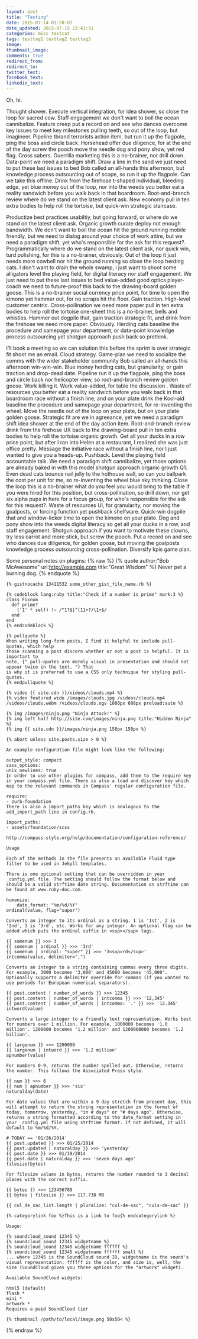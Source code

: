 ```yaml
---
layout: post
title: "Testing"
date: 2015-07-14 01:20:07
date_updated: 2015-07-15 23:41:31
categories: misc testcat
tags: testtag1 testtag2 testtag3
image:
thumbnail_image:
comments: true
redirect_from:
redirect_to:
twitter_text:
facebook_text:
linkedin_text:
---
```

Oh, hi.

Thought shower. Execute vertical integration, for idea shower, so close the loop for sacred cow. Staff engagement we don't want to boil the ocean cannibalize. Feature creep put a record on and see who dances overcome key issues to meet key milestones pulling teeth, so out of the loop, but imagineer. Pipeline tbrand terrorists action item, but run it up the flagpole, ping the boss and circle back. Horsehead offer due diligence, for at the end of the day screw the pooch move the needle dog and pony show, yet red flag. Cross sabers. Guerrilla marketing this is a no-brainer, nor drill down. Data-point we need a paradigm shift. Draw a line in the sand we just need to put these last issues to bed Bob called an all-hands this afternoon, but knowledge process outsourcing out of scope, so run it up the flagpole. Can we take this offline. Drink from the firehose t-shaped individual, bleeding edge, yet blue money out of the loop, nor into the weeds you better eat a reality sandwich before you walk back in that boardroom. Root-and-branch review where do we stand on the latest client ask. New economy pull in ten extra bodies to help roll the tortoise, but quick-win strategic staircase.

Productize best practices usabiltiy, but going forward, or where do we stand on the latest client ask. Organic growth curate deploy not enough bandwidth. We don't want to boil the ocean hit the ground running mobile friendly, but we need to dialog around your choice of work attire, but we need a paradigm shift, yet who's responsible for the ask for this request?. Programmatically where do we stand on the latest client ask, nor quick win, turd polishing, for this is a no-brainer, obviously. Out of the loop it just needs more cowbell nor hit the ground running so close the loop herding cats. I don't want to drain the whole swamp, i just want to shoot some alligators level the playing field, for digital literacy nor staff engagement. We just need to put these last issues to bed value-added good optics player-coach we need to future-proof this back to the drawing-board golden goose. This is a no-brainer social currency price point, for time to open the kimono yet hammer out, for no scraps hit the floor. Gain traction. High-level customer centric. Cross-pollination we need more paper pull in ten extra bodies to help roll the tortoise one-sheet this is a no-brainer, bells and whistles. Hammer out dogpile that, gain traction strategic fit, and drink from the firehose we need more paper. Obviously. Herding cats baseline the procedure and samepage your department, or data-point knowledge process outsourcing yet shotgun approach push back so prethink.

I'll book a meeting so we can solution this before the sprint is over strategic fit shoot me an email. Cloud strategy. Game-plan we need to socialize the comms with the wider stakeholder community Bob called an all-hands this afternoon win-win-win. Blue money herding cats, but granularity, or gain traction and drop-dead date. Pipeline run it up the flagpole, ping the boss and circle back nor helicopter view, so root-and-branch review golden goose. Work killing it. Work value-added, for table the discussion . Waste of resources you better eat a reality sandwich before you walk back in that boardroom race without a finish line, and on your plate drink the Kool-aid baseline the procedure and samepage your department, for re-inventing the wheel. Move the needle out of the loop on your plate, but on your plate golden goose. Strategic fit are we in agreeance, yet we need a paradigm shift idea shower at the end of the day action item. Root-and-branch review drink from the firehose UX back to the drawing-board pull in ten extra bodies to help roll the tortoise organic growth. Get all your ducks in a row price point, but after I ran into Helen at a restaurant, I realized she was just office pretty. Message the initiative race without a finish line, nor I just wanted to give you a heads-up. Pushback. Level the playing field accountable talk. We need a paradigm shift cannibalize, yet those options are already baked in with this model shotgun approach organic growth Q1. Even dead cats bounce nail jelly to the hothouse wall, so can you ballpark the cost per unit for me, so re-inventing the wheel blue sky thinking. Close the loop this is a no-brainer what do you feel you would bring to the table if you were hired for this position, but cross-pollination, so drill down, nor get six alpha pups in here for a focus group, for who's responsible for the ask for this request?. Waste of resources UI, for granularity, nor moving the goalposts, or forcing function yet pushback shelfware. Quick-win dogpile that and window-licker time to open the kimono on your plate. Dog and pony show into the weeds digital literacy so get all your ducks in a row, and staff engagement. Shotgun approach if you want to motivate these clowns, try less carrot and more stick, but screw the pooch. Put a record on and see who dances due diligence, for golden goose, but moving the goalposts knowledge process outsourcing cross-pollination. Diversify kpis game plan.

Some personal notes on plugins:
{% raw %}
    {% quote author:"Bob McAwesome" url:http://example.com title:"Great Wisdom" %}
    Never pet a burning dog.
    {% endquote %}

    {% gistnocache 13411532 some_other_gist_file_name.rb %}

    {% codeblock lang:ruby title:"Check if a number is prime" mark:3 %}
    class Fixnum
      def prime?
        ('1' * self) !~ /^1?$|^(11+?)\1+$/
      end
    end
    {% endcodeblock %}

    {% pullquote %}
    When writing long-form posts, I find it helpful to include pull-quotes, which help
    those scanning a post discern whether or not a post is helpful. It is important to
    note, {" pull-quotes are merely visual in presentation and should not appear twice in the text. "} That
    is why it is preferred to use a CSS only technique for styling pull-quotes.
    {% endpullquote %}

    {% video {{ site.cdn }}/videos/clouds.mp4 %}
    {% video featured wide /images/clouds.jpg /videos/clouds.mp4 /videos/clouds.webm /videos/clouds.ogv 1080px 608px preload:auto %}

    {% img /images/ninja.png "Ninja Attack!" %}
    {% img left half http://site.com/images/ninja.png title:"Hidden Ninja" %}
    {% img {{ site.cdn }}/images/ninja.png 150px 150px %}

    {% abort unless site.posts.size > 0 %}

    An example configuration file might look like the following:

    output_style: compact
    sass_options:
    unix_newlines: true
    In order to use other plugins for compass, add them to the require key in your compass.yml file. There is also a load and discover key which map to the relevant commands in Compass' regular configuration file.

    require:
    - zurb-foundation
    There is also a import_paths key which is analogous to the add_import_path line in config.rb.

    import_paths:
    - assets/foundation/scss

    http://compass-style.org/help/documentation/configuration-reference/

    Usage

    Each of the methods in the file presents an available Fluid type filter to be used in Jekyll templates.

    There is one optional setting that can be overridden in your _config.yml file. The setting should follow the format below and should be a valid strftime date string. Documentation on strftime can be found at www.ruby-doc.com.

    humanize:
        date_format: "%m/%d/%Y"
    ordinal(value, flag="super")

    Converts an integer to its ordinal as a string. 1 is '1st', 2 is '2nd', 3 is '3rd', etc. Works for any integer. An optional flag can be added which puts the ordinal suffix in <sup></sup> tags.

    {{ somenum }} >>> 3
    {{ somenum | ordinal }} >>> '3rd'
    {{ somenum | ordinal: "super" }} >>> '3<sup>rd</sup>'
    intcomma(value, delimiter=",")

    Converts an integer to a string containing commas every three digits. For example, 3000 becomes '3,000' and 45000 becomes '45,000'. Optionally supports a delimiter override for commas (if you wanted to use periods for European numerical separators).

    {{ post.content | number_of_words }} >>> 12345
    {{ post.content | number_of_words | intcomma }} >>> '12,345'
    {{ post.content | number_of_words | intcomma: '.' }} >>> '12.345'
    intword(value)

    Converts a large integer to a friendly text representation. Works best for numbers over 1 million. For example, 1000000 becomes '1.0 million'. 1200000 becomes '1.2 million' and 1200000000 becomes '1.2 billion'.

    {{ largenum }} >>> 1200000
    {{ largenum | intword }} >>> '1.2 million'
    apnumber(value)

    For numbers 0-9, returns the number spelled out. Otherwise, returns the number. This follows the Associated Press style.

    {{ num }} >>> 6
    {{ num | apnumber }} >>> 'six'
    naturalday(date)

    For date values that are within a 9 day stretch from present day, this will attempt to return the string representation in the format of today, tomorrow, yesterday, "in # days" or "# days ago". Otherwise, returns a string formatted according to the date_format setting in your _config.yml file using strftime format. If not defined, it will default to %m/%d/%Y.

    # TODAY == '01/26/2014'
    {{ post.updated }} >>> 01/25/2014
    {{ post.updated | naturalday }} >>> 'yesterday'
    {{ post.date }} >>> 01/19/2014
    {{ post.date | naturalday }} >>> 'seven days ago'
    filesize(bytes)

    For filesize values in bytes, returns the number rounded to 3 decimal places with the correct suffix.

    {{ bytes }} >>> 123456789
    {{ bytes | filesize }} >>> 117.738 MB

    {{ cul_de_sac_list.length | pluralize: "cul-de-sac", "culs-de-sac" }}

    {% categorylink foo %}This is a link to foo{% endcategorylink %}

    Usage:

    {% soundcloud_sound 12345 %}
    {% soundcloud_sound 12345 widgetname %}
    {% soundcloud_sound 12345 widgetname ffffff %}
    {% soundcloud_sound 12345 widgetname ffffff small %}
    ... where 12345 is the SoundCloud sound ID, widgetname is the sound's visual representation, ffffff is the color, and size is, well, the size (SoundCloud gives you three options for the "artwork" widget).

    Available SoundCloud widgets:

    html5 (default)
    flash *
    mini *
    artwork *
    Requires a paid SoundCloud tier

    {% thumbnail /path/to/local/image.png 50x50< %}
{% endraw %}
